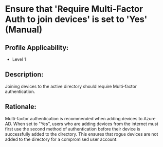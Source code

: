 # Ensure that 'Require Multi-Factor Auth to join devices' is set to 'Yes' (Manual)

## Profile Applicability:

- Level 1

## Description:

Joining devices to the active directory should require Multi-factor authentication.

## Rationale:

Multi-factor authentication is recommended when adding devices to Azure AD. When set to "Yes", users who are adding devices from the internet must first use the second method of authentication before their device is successfully added to the directory. This ensures that rogue devices are not added to the directory for a compromised user account.